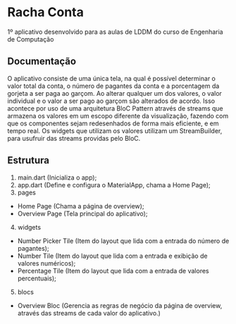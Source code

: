 # Racha Conta

1º aplicativo desenvolvido para as aulas de LDDM do curso de Engenharia de Computação

## Documentação

O aplicativo consiste de uma única tela, na qual é possível determinar o valor total da conta, o número de pagantes da conta e a porcentagem da gorjeta a ser paga ao garçom.
Ao alterar qualquer um dos valores, o valor individual e o valor a ser pago ao garçom são alterados de acordo. Isso acontece por uso de uma arquitetura BloC Pattern através de streams que armazena os valores em um escopo diferente da visualização, fazendo com que os componentes sejam redesenhados de forma mais eficiente, e em tempo real. Os widgets que utilizam os valores utilizam um StreamBuilder, para usufruir das streams providas pelo BloC.

## Estrutura
1. main.dart (Inicializa o app);
2. app.dart (Define e configura o MaterialApp, chama a Home Page);
3. pages
  * Home Page (Chama a página de overview);
  * Overview Page (Tela principal do aplicativo);
4. widgets
  * Number Picker Tile (Item do layout que lida com a entrada do número de pagantes);
  * Number Tile (Item do layout que lida com a entrada e exibição de valores numéricos);
  * Percentage Tile (Item do layout que lida com a entrada de valores percentuais);
5. blocs
  * Overview Bloc (Gerencia as regras de negócio da página de overview, através das streams de cada valor do aplicativo.)
